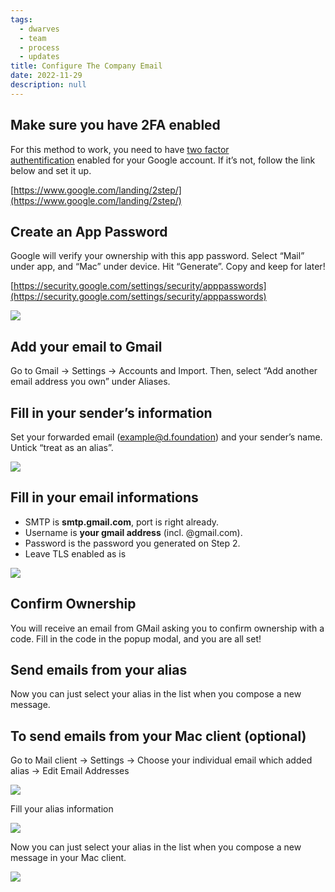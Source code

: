 ```yaml
---
tags: 
  - dwarves
  - team
  - process
  - updates
title: Configure The Company Email
date: 2022-11-29
description: null
---
```


## Make sure you have 2FA enabled

For this method to work, you need to have [two factor authentification](https://www.google.com/landing/2step/) enabled for your Google account. If it’s not, follow the link below and set it up.

[https://www.google.com/landing/2step/](https://www.google.com/landing/2step/)

## Create an App Password

Google will verify your ownership with this app password. Select “Mail” under app, and “Mac” under device. Hit “Generate”. Copy and keep for later!

[https://security.google.com/settings/security/apppasswords](https://security.google.com/settings/security/apppasswords)

![](assets/configure-the-company-email_75bba213e343be0d54245f70f1bb00b8_md5.gif)

## Add your email to Gmail

Go to Gmail -> Settings -> Accounts and Import. Then, select “Add another email address you own” under Aliases.

## Fill in your sender’s information

Set your forwarded email (<example@d.foundation>) and your sender’s name. Untick “treat as an alias”.

![](assets/configure-the-company-email_e40460b7c3bb0a5b24d84d2916ef058a_md5.gif)

## Fill in your email informations  

* SMTP is **smtp.gmail.com**, port is right already.
* Username is **your gmail address** (incl. @gmail.com).
* Password is the password you generated on Step 2.
* Leave TLS enabled as is

![](assets/configure-the-company-email_a0083c2a2c03b49be443442fd9b9d388_md5.gif)

## Confirm Ownership

You will receive an email from GMail asking you to confirm ownership with a code. Fill in the code in the popup modal, and you are all set!

## Send emails from your alias

Now you can just select your alias in the list when you compose a new message.

## To send emails from your Mac client (optional)

Go to Mail client -> Settings -> Choose your individual email which added alias -> Edit Email Addresses

![](assets/configure-the-company-email_c636f82d2c678d9d015131573a8bd8e2_md5.webp)

Fill your alias information

![](assets/configure-the-company-email_5ae2d96d24c6e58a28b97536eb54364e_md5.webp)

Now you can just select your alias in the list when you compose a new message in your Mac client.

![](assets/configure-the-company-email_a064fb3d515cf37f25f840c5fc850689_md5.webp)
